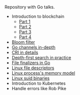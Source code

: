 Repository with Go talks.

- Introduction to blockchain
	- [Part 1](http://talks.godoc.org/github.com/sashayakovtseva/talks/blockchain/intro1.slide)
	- [Part 2](http://talks.godoc.org/github.com/sashayakovtseva/talks/blockchain/intro2.slide)
	- [Part 3](http://talks.godoc.org/github.com/sashayakovtseva/talks/blockchain/intro3.slide)
	- [Part 4](http://talks.godoc.org/github.com/sashayakovtseva/talks/blockchain/intro4.slide)
- [Bloom filter](http://talks.godoc.org/github.com/sashayakovtseva/talks/bloom-filter/bloom.slide)
- [Go channels in-depth](http://talks.godoc.org/github.com/sashayakovtseva/talks/channel/channel.slide)
- [CRI in details](http://talks.godoc.org/github.com/sashayakovtseva/talks/cri/cri.slide)
- [Depth-first search in practice](http://talks.godoc.org/github.com/sashayakovtseva/talks/dfs/dfs.slide)
- [File finalizers in Go](http://talks.godoc.org/github.com/sashayakovtseva/talks/file-finalizer/file-finalizer.slide)
- [Linux file descriptors](http://talks.godoc.org/github.com/sashayakovtseva/talks/linux/fd.slide)
- [Linux process's memory model](http://talks.godoc.org/github.com/sashayakovtseva/talks/linux/process.slide)
- [Linux suid binaries](http://talks.godoc.org/github.com/sashayakovtseva/talks/linux/suid.slide)
- Introduction to Kubernetes
- Handle errors like Rob Pike
